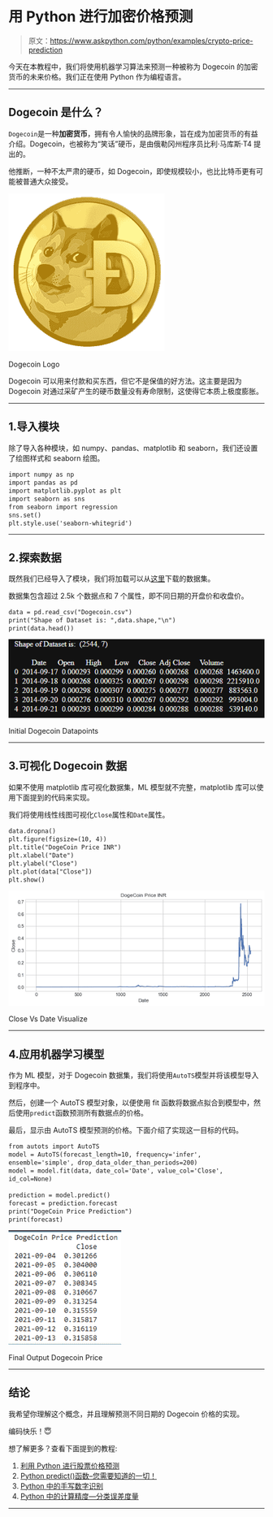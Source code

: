 # 用 Python 进行加密价格预测

> 原文：<https://www.askpython.com/python/examples/crypto-price-prediction>

今天在本教程中，我们将使用机器学习算法来预测一种被称为 Dogecoin 的加密货币的未来价格。我们正在使用 Python 作为编程语言。

* * *

## Dogecoin 是什么？

`Dogecoin`是一种**加密货币**，拥有令人愉快的品牌形象，旨在成为加密货币的有益介绍。Dogecoin，也被称为“笑话”硬币，是由俄勒冈州程序员比利·马库斯·T4 提出的。

他推断，一种不太严肃的硬币，如 Dogecoin，即使规模较小，也比比特币更有可能被普通大众接受。

![Dogecoin Img](img/742993b147ebf7aca62d5826598f5e6d.png)

Dogecoin Logo

Dogecoin 可以用来付款和买东西，但它不是保值的好方法。这主要是因为 Dogecoin 对通过采矿产生的硬币数量没有寿命限制，这使得它本质上极度膨胀。

* * *

## 1.导入模块

除了导入各种模块，如 numpy、pandas、matplotlib 和 seaborn，我们还设置了绘图样式和 seaborn 绘图。

```
import numpy as np
import pandas as pd
import matplotlib.pyplot as plt
import seaborn as sns
from seaborn import regression
sns.set()
plt.style.use('seaborn-whitegrid')

```

* * *

## 2.探索数据

既然我们已经导入了模块，我们将加载可以从[这里](https://www.codespeedy.com/wp-content/uploads/2021/09/Dogecoin.csv)下载的数据集。

数据集包含超过 2.5k 个数据点和 7 个属性，即不同日期的开盘价和收盘价。

```
data = pd.read_csv("Dogecoin.csv")
print("Shape of Dataset is: ",data.shape,"\n")
print(data.head())

```

![Initial Dogecoin Datapoints](img/7cdd3500c66c98fc945d70315f1d9233.png)

Initial Dogecoin Datapoints

* * *

## 3.可视化 Dogecoin 数据

如果不使用 matplotlib 库可视化数据集，ML 模型就不完整，matplotlib 库可以使用下面提到的代码来实现。

我们将使用线性线图可视化`Close`属性和`Date`属性。

```
data.dropna()
plt.figure(figsize=(10, 4))
plt.title("DogeCoin Price INR")
plt.xlabel("Date")
plt.ylabel("Close")
plt.plot(data["Close"])
plt.show()

```

![Close Vs Date Visualize](img/05c34a3d9ad7d5078c7925170342e65a.png)

Close Vs Date Visualize

* * *

## 4.应用机器学习模型

作为 ML 模型，对于 Dogecoin 数据集，我们将使用`AutoTS`模型并将该模型导入到程序中。

然后，创建一个 AutoTS 模型对象，以便使用 fit 函数将数据点拟合到模型中，然后使用`predict`函数预测所有数据点的价格。

最后，显示由 AutoTS 模型预测的价格。下面介绍了实现这一目标的代码。

```
from autots import AutoTS
model = AutoTS(forecast_length=10, frequency='infer', ensemble='simple', drop_data_older_than_periods=200)
model = model.fit(data, date_col='Date', value_col='Close', id_col=None)

prediction = model.predict()
forecast = prediction.forecast
print("DogeCoin Price Prediction")
print(forecast)

```

![Final Output Dogecoin Price](img/72270de6ebd385c03f7cfb1e64c9fec6.png)

Final Output Dogecoin Price

* * *

## 结论

我希望你理解这个概念，并且理解预测不同日期的 Dogecoin 价格的实现。

编码快乐！😇

想了解更多？查看下面提到的教程:

1.  [利用 Python 进行股票价格预测](https://www.askpython.com/python/examples/stock-price-prediction-python)
2.  [Python predict()函数–您需要知道的一切！](https://www.askpython.com/python/examples/python-predict-function)
3.  [Python 中的手写数字识别](https://www.askpython.com/python/examples/handwritten-digit-recognition)
4.  [Python 中的计算精度—分类误差度量](https://www.askpython.com/python/examples/calculating-precision)

* * *